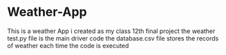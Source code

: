 # Weather-App
This is a weather App i created as my class 12th final project
the weather test.py file is the main driver code
the database.csv file stores the records of weather each time the code is executed
